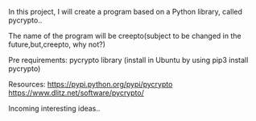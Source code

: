 In this project, I will create a program based on a Python library, called pycrypto..

The name of the program will be creepto(subject to be changed in the future,but,creepto, why not?)

Pre requirements:
pycrypto library (install in Ubuntu by using pip3 install pycrypto)

Resources:
https://pypi.python.org/pypi/pycrypto
https://www.dlitz.net/software/pycrypto/

Incoming interesting ideas..
